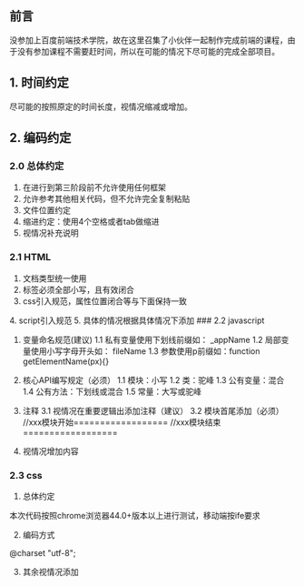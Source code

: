 ## 前言

没参加上百度前端技术学院，故在这里召集了小伙伴一起制作完成前端的课程，由于没有参加课程不需要赶时间，所以在可能的情况下尽可能的完成全部项目。

## 1. 时间约定

尽可能的按照原定的时间长度，视情况缩减或增加。

## 2. 编码约定

### 2.0 总体约定

1. 在进行到第三阶段前不允许使用任何框架
2. 允许参考其他相关代码，但不允许完全复制粘贴
3. 文件位置约定
4. 缩进约定：使用4个空格或者tab做缩进
4. 视情况补充说明

### 2.1 HTML

1. 文档类型统一使用<!doctype html>
2. 标签必须全部小写，且有效闭合
3. css引入规范，属性位置闭合等与下面保持一致
<link type="text/css" rel="stylesheet" href="css/comm.css"  /> 
4. script引入规范
<script type="text/javascript" src="js/comm.js"></script>
5. 具体的情况根据具体情况下添加
### 2.2 javascript

1. 变量命名规范(建议)
	1.1 私有变量使用下划线前缀如： _appName
	1.2	局部变量使用小写字母开头如： fileName
	1.3 参数使用p前缀如：function getElementName(px){}

2. 核心API编写规定（必须）
	1.1 模块：小写
	1.2 类：驼峰
	1.3 公有变量：混合
	1.4 公有方法：下划线或混合
	1.5 常量：大写或驼峰

3. 注释
	3.1 视情况在重要逻辑出添加注释（建议）
	3.2 模块首尾添加（必须）
	//xxx模块开始==================
	//xxx模块结束==================

4. 视情况增加内容
### 2.3 css

1. 总体约定

本次代码按照chrome浏览器44.0+版本以上进行测试，移动端按ife要求

2. 编码方式

@charset "utf-8"; 


3. 其余视情况添加


